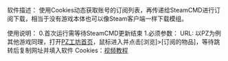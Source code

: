 软件描述：
使用Cookies动态获取账号的订阅列表，再传递给SteamCMD进行订阅下载，相当于没有游戏本体也可以像Steam客户端一样下载模组。

使用说明：
0.首次运行需等待SteamCMD更新结束
1.必须参数：
URL: 以PZ为例其他游戏同理，打开[PZ工坊首页](https://steamcommunity.com/app/108600/workshop/)，鼠标进入并点击[浏览]>[订阅的物品]，等待跳转后复制网址并填入软件
Cookies：[视频教程](https://www.bilibili.com/video/BV1xqyfYZE6Y)

